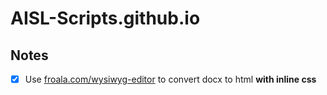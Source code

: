 # AISL-Scripts.github.io
## Notes
  - [x] Use [froala.com/wysiwyg-editor](https://froala.com/wysiwyg-editor/) to convert docx to html **with inline css**
